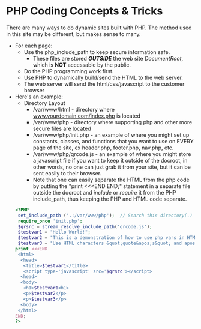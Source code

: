 # PHP Coding Concepts & Tricks
There are many ways to do dynamic sites built with PHP. The method used in this site may be different, but makes sense to many.
* For each page:
  - Use the php_include_path to keep secure information safe.
    - These files are stored ***OUTSIDE*** the web site *DocumentRoot*, which is **NOT** accessable by the public.
  - Do the PHP programming work first.
  - Use PHP to dynamically build/send the HTML to the web server.
  - The web server will send the html/css/javascript to the customer browser
* Here's an example:
  - Directory Layout
    - /var/www/html           - directory where www.yourdomain.com/index.php is located
    - /var/www/php            - directory where supporting php and other more secure files are located
    - /var/www/php/init.php   - an example of where you might set up constants, classes, and functions that you want to use on EVERY page of the site, ex header.php, footer.php, nav.php, etc.
    - /var/www/php/qrcode.js  - an example of where you might store a javascript file if you want to keep it outside of the docroot, in other words, no one can just grab it from your site, but it can be sent easily to their browser.  
    - Note that one can easily separate the HTML from the php code by putting the "print <<<END END;" statement in a separate file outside the docroot and *include* or *require* it from the PHP include_path, thus keeping the PHP and HTML code separate.    
  ```php
  <?PHP
   set_include_path ('.:/var/www/php');  // Search this directory(.) else /var/www/php directory, else fail.
   require_once 'init.php';
   $qrsrc = stream_resolve_include_path('qrcode.js');
   $testvar1 = "Hello World!";
   $testvar2 = "This is a demonstration of how to use php vars in HTML by using the print <<<END END; tags in PHP.";
   $testvar3 = "Use HTML characters &quot;quote&apos;s&quot; and apostrophe&apos;s or your page will fail without displaying an error to the browser.";
  print <<<END
   <html>
    <head>
     <title>$testvar1</title>
     <script type-'javascript' src='$qrsrc'></script>
    <head>
    <body>
     <h1>$testvar1<h1>
     <p>$testvar2</p>
     <p>$testvar3</p>
    <body>
   </html>
  END;
  ?>
  ```
